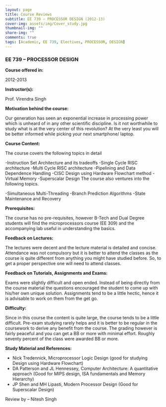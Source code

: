 ```yaml
---
layout: page
title: Course Reviews
subtitle: EE 739 – PROCESSOR DESIGN (2012-13)
cover-img: assets/img/Cover_study.jpg
thumbnail-img: ""
share-img: ""
comments: true
tags: [Academic, EE 739, Electives, PROCESSOR, DESIGN]
---
```




### EE 739 – PROCESSOR DESIGN



**Course offered in:**


2012-2013

**Instructor(s):**



Prof. Virendra Singh 

**Motivation behind the course:**

Our generation has seen an exponential increase in processing power which is unheard of in any other scientific discipline. Is it not worthwhile to study what is at the very center of this revolution? At the very least you will be better informed while picking your next smartphone/ laptop.

**Course Content:**



The course covers the following topics in detail

-Instruction Set Architecture and its tradeoffs
-Single Cycle RISC architecture
-Multi Cycle RISC architecture
-Pipelining and Data Dependence Handling
-CISC Design using Hardware Flowchart method
-Virtual Memory
-Superscalar Design
The course also ventures into the following topics.

-Simultaneous Multi-Threading
-Branch Prediction Algorithms
-State Maintenance and Recovery


**Prerequisites:**



The course has no pre-requisites, however B-Tech and Dual Degree students will find the microprocessors course (EE 309) and the accompanying lab useful in understanding the basics.


**Feedback on Lectures:**



The lectures were decent and the lecture material is detailed and concise. Attendance was not compulsory but it is better to attend the classes as the course is quite different from anything you might have studied before. So, to get a proper perspective one will need to attend classes.


**Feedback on Tutorials, Assignments and Exams:**



Exams were slightly difficult and open ended. Instead of being directly from the course material the questions encouraged the student to come up with his/her own unique solution. Assignments tend to be a little hectic, hence it is advisable to work on them from the get go.


**Difficulty:**



Since in this course the content is quite large, the course tends to be a little difficult. Pre-exam studying rarely helps and it is better to be regular in the coursework to derive any benefit from the course. The grading however is fairly peaceful and you can get a BB or more with minimal effort. Roughly seventy percent of the class were awarded BB or more.




**Study Material and References:**



- Nick Tredennick, Microprocessor Logic Design (good for studying Design using Hardware Flowchart)
- DA Patterson and JL Hennessey, Computer Architecture: A quantitative approach (Good for MIPS design, ISA fundamentals and Memory Hierarchy)
- JP Shen and MH Lipasti, Modern Processor Design (Good for Superscalar Design)



Review by – Nitesh Singh

